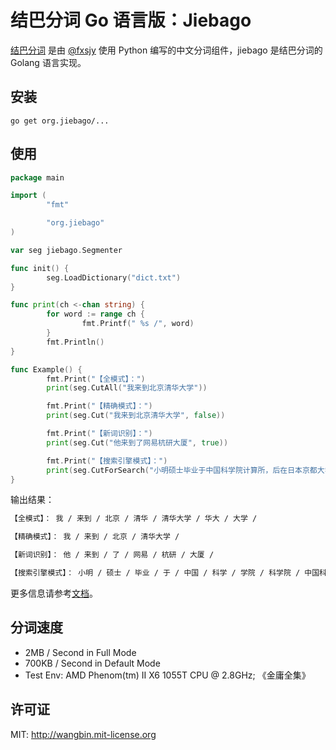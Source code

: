 # 结巴分词 Go 语言版：Jiebago

[结巴分词](https://github.com/fxsjy/jieba) 是由 [@fxsjy](https://github.com/fxsjy) 使用 Python 编写的中文分词组件，jiebago 是结巴分词的 Golang 语言实现。


## 安装

```
go get org.jiebago/...
```

## 使用

```go
package main

import (
        "fmt"

        "org.jiebago"
)

var seg jiebago.Segmenter

func init() {
        seg.LoadDictionary("dict.txt")
}

func print(ch <-chan string) {
        for word := range ch {
                fmt.Printf(" %s /", word)
        }
        fmt.Println()
}

func Example() {
        fmt.Print("【全模式】：")
        print(seg.CutAll("我来到北京清华大学"))

        fmt.Print("【精确模式】：")
        print(seg.Cut("我来到北京清华大学", false))

        fmt.Print("【新词识别】：")
        print(seg.Cut("他来到了网易杭研大厦", true))

        fmt.Print("【搜索引擎模式】：")
        print(seg.CutForSearch("小明硕士毕业于中国科学院计算所，后在日本京都大学深造", true))
}
```

输出结果：

```bash
【全模式】： 我 / 来到 / 北京 / 清华 / 清华大学 / 华大 / 大学 /

【精确模式】： 我 / 来到 / 北京 / 清华大学 /

【新词识别】： 他 / 来到 / 了 / 网易 / 杭研 / 大厦 /

【搜索引擎模式】： 小明 / 硕士 / 毕业 / 于 / 中国 / 科学 / 学院 / 科学院 / 中国科学院 / 计算 / 计算所 / ， / 后 / 在 / 日本 / 京都 / 大学 / 日本京都大学 / 深造 /
```

更多信息请参考[文档](https://godoc.org/org.jiebago)。

## 分词速度

 - 2MB / Second in Full Mode
 - 700KB / Second in Default Mode
 - Test Env: AMD Phenom(tm) II X6 1055T CPU @ 2.8GHz; 《金庸全集》 

## 许可证

MIT: http://wangbin.mit-license.org
